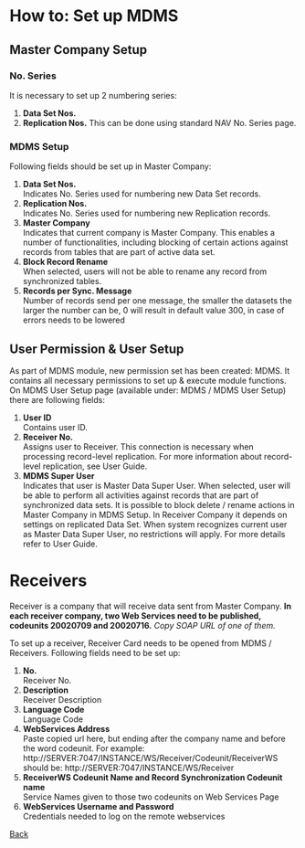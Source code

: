 # How to: Set up MDMS
## Master Company Setup
### No. Series
It is necessary to set up 2 numbering series:
1.	**Data Set Nos.**
2.	**Replication Nos.**
This can be done using standard NAV No. Series page.
### MDMS Setup
Following fields should be set up in Master Company:
1.	**Data Set Nos.**  
Indicates No. Series used for numbering new Data Set records.
2.	**Replication Nos.**  
Indicates No. Series used for numbering new Replication records.
3.	**Master Company**  
Indicates that current company is Master Company. This enables a number of functionalities, including blocking of certain actions against records from tables that are part of active data set.
4.	**Block Record Rename**  
When selected, users will not be able to rename any record from synchronized tables.
5.	**Records per Sync. Message**  
Number of records send per one message, the smaller the datasets the larger the number can be, 0 will result in default value 300, in case of errors needs to be lowered

## User Permission & User Setup
As part of MDMS module, new permission set has been created: MDMS. It contains all necessary permissions to set up & execute module functions.
On MDMS User Setup page (available under: MDMS / MDMS User Setup) there are following fields:
1.	**User ID**  
Contains user ID. 
2.	**Receiver No.**  
Assigns user to Receiver. This connection is necessary when processing record-level replication. For more information about record-level replication, see User Guide.
3.	**MDMS Super User**  
Indicates that user is Master Data Super User. When selected, user will be able to perform all activities against records that are part of synchronized data sets. It is possible to block delete / rename actions in Master Company in MDMS Setup. In Receiver Company it depends on settings on replicated Data Set. When system recognizes current user as Master Data Super User, no restrictions will apply. For more details refer to User Guide. 

#	Receivers
Receiver is a company that will receive data sent from Master Company.
**In each receiver company, two Web Services need to be published, codeunits 20020709 and 20020716.**
*Copy SOAP URL of one of them.*

To set up a receiver, Receiver Card needs to be opened from MDMS / Receivers.
Following fields need to be set up:
1.	**No.**  
    Receiver No.
2.	**Description**  
    Receiver Description  
3.	**Language Code**  
    Language Code
4.	**WebServices Address**  
    Paste copied url here, but ending after the company name and before the word codeunit. For example:
http://SERVER:7047/INSTANCE/WS/Receiver/Codeunit/ReceiverWS should be:
http://SERVER:7047/INSTANCE/WS/Receiver
5.	**ReceiverWS Codeunit Name and Record Synchronization Codeunit name**  
    Service Names given to those two codeunits on Web Services Page 
6.	**WebServices Username and Password**  
    Credentials needed to log on the remote webservices

[Back](master-data-management-system-mdms.md)